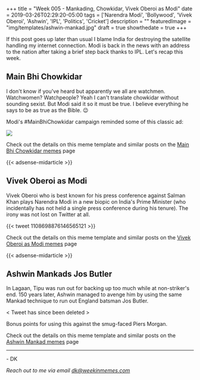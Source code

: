 +++
title = "Week 005 - Mankading, Chowkidar, Vivek Oberoi as Modi"
date = 2019-03-26T02:29:20-05:00
tags = ['Narendra Modi', 'Bollywood', 'Vivek Oberoi', 'Ashwin', 'IPL', 'Politics', 'Cricket']
description = ""
featuredImage = "img/templates/ashwin-mankad.jpg"
draft = true
showthedate = true
+++

If this post goes up later than usual I blame India for destroying the satellite handling my internet connection. Modi is back in the news with an address to the nation after taking a brief step back thanks to IPL. Let's recap this week.
<!--more-->

## Main Bhi Chowkidar

I don't know if you've heard but apparently we all are watchmen. Watchwomen? Watchpeople? Yeah I can't translate chowkidar without sounding sexist. But Modi said it so it must be true. I believe everything he says to be as true as the Bible. :wink:

Modi's #MainBhiChowkidar campaign reminded some of this classic ad:

![](img/main-bhi-chowkidar/main-bhi-chowkidar-icu.jpg)

Check out the details on this meme template and similar posts on the [Main Bhi Chowkidar memes](memes/main-bhi-chowkidar#memes) page

{{< adsense-midarticle >}}

## Vivek Oberoi as Modi

Vivek Oberoi who is best known for his press conference against Salman Khan plays Narendra Modi in a new biopic on India's Prime Minister (who incidentally has not held a single press conference during his tenure). The irony was not lost on Twitter at all.

{{< tweet 1108698876146565121 >}}

Check out the details on this meme template and similar posts on the [Vivek Oberoi as Modi memes](memes/vivek-oberoi-modi#memes) page

{{< adsense-midarticle >}}

## Ashwin Mankads Jos Butler

In Lagaan, Tipu was run out for backing up too much while at non-striker's end. 150 years later, Ashwin managed to avenge him by using the same Mankad technique to run out England batsman Jos Butler. 

< Tweet has since been deleted >

Bonus points for using this against the smug-faced Piers Morgan.

Check out the details on this meme template and similar posts on the [Ashwin Mankad memes](memes/ashwin-mankad#memes) page

---
\- DK

*Reach out to me via email [dk@weekinmemes.com](mailto:dk@weekinmemes.com)*